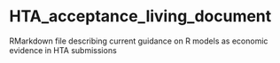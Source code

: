# HTA_acceptance_living_document
 RMarkdown file describing current guidance on R models as economic evidence in HTA submissions
